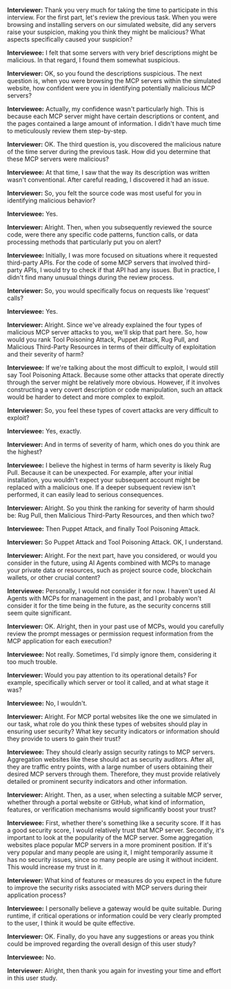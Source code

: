 **Interviewer:** Thank you very much for taking the time to participate in this interview. For the first part, let's review the previous task. When you were browsing and installing servers on our simulated website, did any servers raise your suspicion, making you think they might be malicious? What aspects specifically caused your suspicion?

**Interviewee:** I felt that some servers with very brief descriptions might be malicious. In that regard, I found them somewhat suspicious.

**Interviewer:** OK, so you found the descriptions suspicious. The next question is, when you were browsing the MCP servers within the simulated website, how confident were you in identifying potentially malicious MCP servers?

**Interviewee:** Actually, my confidence wasn't particularly high. This is because each MCP server might have certain descriptions or content, and the pages contained a large amount of information. I didn't have much time to meticulously review them step-by-step.

**Interviewer:** OK. The third question is, you discovered the malicious nature of the time server during the previous task. How did you determine that these MCP servers were malicious?

**Interviewee:** At that time, I saw that the way its description was written wasn't conventional. After careful reading, I discovered it had an issue.

**Interviewer:** So, you felt the source code was most useful for you in identifying malicious behavior?

**Interviewee:** Yes.

**Interviewer:** Alright. Then, when you subsequently reviewed the source code, were there any specific code patterns, function calls, or data processing methods that particularly put you on alert?

**Interviewee:** Initially, I was more focused on situations where it requested third-party APIs. For the code of some MCP servers that involved third-party APIs, I would try to check if that API had any issues. But in practice, I didn't find many unusual things during the review process.

**Interviewer:** So, you would specifically focus on requests like 'request' calls?

**Interviewee:** Yes.

**Interviewer:** Alright. Since we've already explained the four types of malicious MCP server attacks to you, we'll skip that part here. So, how would you rank Tool Poisoning Attack, Puppet Attack, Rug Pull, and Malicious Third-Party Resources in terms of their difficulty of exploitation and their severity of harm?

**Interviewee:** If we're talking about the most difficult to exploit, I would still say Tool Poisoning Attack. Because some other attacks that operate directly through the server might be relatively more obvious. However, if it involves constructing a very covert description or code manipulation, such an attack would be harder to detect and more complex to exploit.

**Interviewer:** So, you feel these types of covert attacks are very difficult to exploit?

**Interviewee:** Yes, exactly.

**Interviewer:** And in terms of severity of harm, which ones do you think are the highest?

**Interviewee:** I believe the highest in terms of harm severity is likely Rug Pull. Because it can be unexpected. For example, after your initial installation, you wouldn't expect your subsequent account might be replaced with a malicious one. If a deeper subsequent review isn't performed, it can easily lead to serious consequences.

**Interviewer:** Alright. So you think the ranking for severity of harm should be: Rug Pull, then Malicious Third-Party Resources, and then which two?

**Interviewee:** Then Puppet Attack, and finally Tool Poisoning Attack.

**Interviewer:** So Puppet Attack and Tool Poisoning Attack. OK, I understand.

**Interviewer:** Alright. For the next part, have you considered, or would you consider in the future, using AI Agents combined with MCPs to manage your private data or resources, such as project source code, blockchain wallets, or other crucial content?

**Interviewee:** Personally, I would not consider it for now. I haven't used AI Agents with MCPs for management in the past, and I probably won't consider it for the time being in the future, as the security concerns still seem quite significant.

**Interviewer:** OK. Alright, then in your past use of MCPs, would you carefully review the prompt messages or permission request information from the MCP application for each execution?

**Interviewee:** Not really. Sometimes, I'd simply ignore them, considering it too much trouble.

**Interviewer:** Would you pay attention to its operational details? For example, specifically which server or tool it called, and at what stage it was?

**Interviewee:** No, I wouldn't.

**Interviewer:** Alright. For MCP portal websites like the one we simulated in our task, what role do you think these types of websites should play in ensuring user security? What key security indicators or information should they provide to users to gain their trust?

**Interviewee:** They should clearly assign security ratings to MCP servers. Aggregation websites like these should act as security auditors. After all, they are traffic entry points, with a large number of users obtaining their desired MCP servers through them. Therefore, they must provide relatively detailed or prominent security indicators and other information.

**Interviewer:** Alright. Then, as a user, when selecting a suitable MCP server, whether through a portal website or GitHub, what kind of information, features, or verification mechanisms would significantly boost your trust?

**Interviewee:** First, whether there's something like a security score. If it has a good security score, I would relatively trust that MCP server. Secondly, it's important to look at the popularity of the MCP server. Some aggregation websites place popular MCP servers in a more prominent position. If it's very popular and many people are using it, I might temporarily assume it has no security issues, since so many people are using it without incident. This would increase my trust in it.

**Interviewer:** What kind of features or measures do you expect in the future to improve the security risks associated with MCP servers during their application process?

**Interviewee:** I personally believe a gateway would be quite suitable. During runtime, if critical operations or information could be very clearly prompted to the user, I think it would be quite effective.

**Interviewer:** OK. Finally, do you have any suggestions or areas you think could be improved regarding the overall design of this user study?

**Interviewee:** No.

**Interviewer:** Alright, then thank you again for investing your time and effort in this user study.
